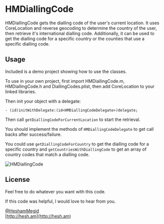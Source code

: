HMDiallingCode
==============

HMDiallingCode gets the dialling code of the user's current location. It uses CoreLocation and reverse geocoding to determine the country of the user, then retrieve it's international dialling code. Additionally, it can be used to get the dialling code for a specific country or the counties that use a specific dialling code.

Usage
-----
Included is a demo project showing how to use the classes.

To use in your own project, first import HMDiallingCode.m, HMDiallingCode.h and DiallingCodes.plist, then add CoreLocation to your linked libraries.

Then init your object with a delegate:

```- (id)initWithDelegate:(id<HMDiallingCodeDelegate>)delegate;```

Then call ```getDiallingCodeForCurrentLocation``` to start the retrieval.

You should implement the methods of ```HMDiallingCodeDelegate``` to get call backs after success/failure.

You could use ```getDiallingCodeForCountry``` to get the dialling code for a specific country and ```getCountriesWithDiallingCode``` to get an array of country codes that match a dialling code.

![HMDiallingCode](http://s3.amazonaws.com/cocoacontrols_production/ios_screens/1425/full.png?1354619306)

License
--------
Feel free to do whatever you want with this code.

If this code was helpful, I would love to hear from you.

[@HeshamMegid](http://twitter.com/HeshamMegid)   
[http://hesh.am](http://hesh.am)
